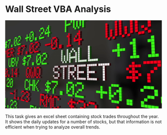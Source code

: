 # Wall Street VBA Analysis
![wall_street](images/wall_street.png)

This task gives an excel sheet containing stock trades throughout the year. It shows the daily updates for a number of stocks, but that information is not efficient when trying to analyze overall trends. 